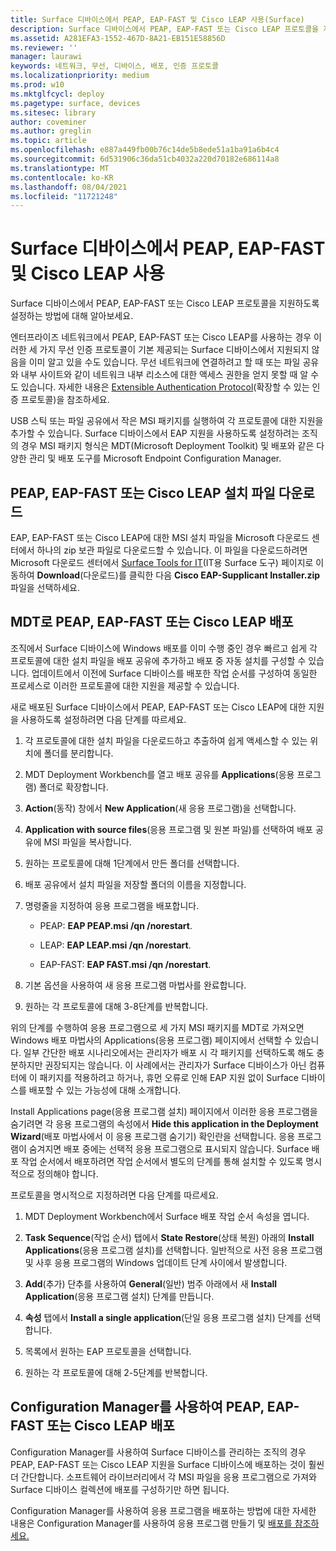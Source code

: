 ```yaml
---
title: Surface 디바이스에서 PEAP, EAP-FAST 및 Cisco LEAP 사용(Surface)
description: Surface 디바이스에서 PEAP, EAP-FAST 또는 Cisco LEAP 프로토콜을 지원하도록 설정하는 방법에 대해 알아보세요.
ms.assetid: A281EFA3-1552-467D-8A21-EB151E58856D
ms.reviewer: ''
manager: laurawi
keywords: 네트워크, 무선, 디바이스, 배포, 인증 프로토콜
ms.localizationpriority: medium
ms.prod: w10
ms.mktglfcycl: deploy
ms.pagetype: surface, devices
ms.sitesec: library
author: coveminer
ms.author: greglin
ms.topic: article
ms.openlocfilehash: e887a449fb00b76c14de5b8ede51a1ba91a6b4c4
ms.sourcegitcommit: 6d531906c36da51cb4032a220d70182e686114a8
ms.translationtype: MT
ms.contentlocale: ko-KR
ms.lasthandoff: 08/04/2021
ms.locfileid: "11721248"
---
```

# <a name="enable-peap-eap-fast-and-cisco-leap-on-surface-devices"></a>Surface 디바이스에서 PEAP, EAP-FAST 및 Cisco LEAP 사용

Surface 디바이스에서 PEAP, EAP-FAST 또는 Cisco LEAP 프로토콜을 지원하도록 설정하는 방법에 대해 알아보세요.

엔터프라이즈 네트워크에서 PEAP, EAP-FAST 또는 Cisco LEAP를 사용하는 경우 이러한 세 가지 무선 인증 프로토콜이 기본 제공되는 Surface 디바이스에서 지원되지 않음을 이미 알고 있을 수도 있습니다. 무선 네트워크에 연결하려고 할 때 또는 파일 공유와 내부 사이트와 같이 네트워크 내부 리소스에 대한 액세스 권한을 얻지 못할 때 알 수도 있습니다. 자세한 내용은 [Extensible Authentication Protocol](/windows-server/networking/technologies/extensible-authentication-protocol/network-access)(확장할 수 있는 인증 프로토콜)을 참조하세요.

USB 스틱 또는 파일 공유에서 작은 MSI 패키지를 실행하여 각 프로토콜에 대한 지원을 추가할 수 있습니다. Surface 디바이스에서 EAP 지원을 사용하도록 설정하려는 조직의 경우 MSI 패키지 형식은 MDT(Microsoft Deployment Toolkit) 및 배포와 같은 다양한 관리 및 배포 도구를 Microsoft Endpoint Configuration Manager.

## <a name="download-peap-eap-fast-or-cisco-leap-installation-files"></a><a href="" id="download-peap--eap-fast--or-cisco-leap-installation-files--"></a>PEAP, EAP-FAST 또는 Cisco LEAP 설치 파일 다운로드

EAP, EAP-FAST 또는 Cisco LEAP에 대한 MSI 설치 파일을 Microsoft 다운로드 센터에서 하나의 zip 보관 파일로 다운로드할 수 있습니다. 이 파일을 다운로드하려면 Microsoft 다운로드 센터에서 [Surface Tools for IT](https://www.microsoft.com/download/details.aspx?id=46703)(IT용 Surface 도구) 페이지로 이동하여 **Download**(다운로드)를 클릭한 다음 **Cisco EAP-Supplicant Installer.zip** 파일을 선택하세요.

## <a name="deploy-peap-eap-fast-or-cisco-leap-with-mdt"></a>MDT로 PEAP, EAP-FAST 또는 Cisco LEAP 배포

조직에서 Surface 디바이스에 Windows 배포를 이미 수행 중인 경우 빠르고 쉽게 각 프로토콜에 대한 설치 파일을 배포 공유에 추가하고 배포 중 자동 설치를 구성할 수 있습니다. 업데이트에서 이전에 Surface 디바이스를 배포한 작업 순서를 구성하여 동일한 프로세스로 이러한 프로토콜에 대한 지원을 제공할 수 있습니다.

새로 배포된 Surface 디바이스에서 PEAP, EAP-FAST 또는 Cisco LEAP에 대한 지원을 사용하도록 설정하려면 다음 단계를 따르세요.

1. 각 프로토콜에 대한 설치 파일을 다운로드하고 추출하여 쉽게 액세스할 수 있는 위치에 폴더를 분리합니다.

2. MDT Deployment Workbench를 열고 배포 공유를 **Applications**(응용 프로그램) 폴더로 확장합니다.

3. **Action**(동작) 창에서 **New Application**(새 응용 프로그램)을 선택합니다.

4. **Application with source files**(응용 프로그램 및 원본 파일)를 선택하여 배포 공유에 MSI 파일을 복사합니다.

5. 원하는 프로토콜에 대해 1단계에서 만든 폴더를 선택합니다.

6. 배포 공유에서 설치 파일을 저장할 폴더의 이름을 지정합니다.

7. 명령줄을 지정하여 응용 프로그램을 배포합니다.

    - PEAP: **EAP PEAP.msi /qn /norestart**.

    - LEAP: **EAP LEAP.msi /qn /norestart**.

    - EAP-FAST: **EAP FAST.msi /qn /norestart**.

8. 기본 옵션을 사용하여 새 응용 프로그램 마법사를 완료합니다.

9. 원하는 각 프로토콜에 대해 3-8단계를 반복합니다.

위의 단계를 수행하여 응용 프로그램으로 세 가지 MSI 패키지를 MDT로 가져오면 Windows 배포 마법사의 Applications(응용 프로그램) 페이지에서 선택할 수 있습니다. 일부 간단한 배포 시나리오에서는 관리자가 배포 시 각 패키지를 선택하도록 해도 충분하지만 권장되지는 않습니다. 이 사례에서는 관리자가 Surface 디바이스가 아닌 컴퓨터에 이 패키지를 적용하려고 하거나, 휴먼 오류로 인해 EAP 지원 없이 Surface 디바이스를 배포할 수 있는 가능성에 대해 소개합니다.

Install Applications page(응용 프로그램 설치) 페이지에서 이러한 응용 프로그램을 숨기려면 각 응용 프로그램의 속성에서 **Hide this application in the Deployment Wizard**(배포 마법사에서 이 응용 프로그램 숨기기) 확인란을 선택합니다. 응용 프로그램이 숨겨지면 배포 중에는 선택적 응용 프로그램으로 표시되지 않습니다. Surface 배포 작업 순서에서 배포하려면 작업 순서에서 별도의 단계를 통해 설치할 수 있도록 명시적으로 정의해야 합니다.

프로토콜을 명시적으로 지정하려면 다음 단계를 따르세요.

1. MDT Deployment Workbench에서 Surface 배포 작업 순서 속성을 엽니다.

2. **Task Sequence**(작업 순서) 탭에서 **State Restore**(상태 복원) 아래의 **Install Applications**(응용 프로그램 설치)를 선택합니다. 일반적으로 사전 응용 프로그램 및 사후 응용 프로그램의 Windows 업데이트 단계 사이에서 발생합니다.

3. **Add**(추가) 단추를 사용하여 **General**(일반) 범주 아래에서 새 **Install Application**(응용 프로그램 설치) 단계를 만듭니다.

4. **속성** 탭에서 **Install a single application**(단일 응용 프로그램 설치) 단계를 선택합니다.

5. 목록에서 원하는 EAP 프로토콜을 선택합니다.

6. 원하는 각 프로토콜에 대해 2-5단계를 반복합니다.

## <a name="deploy-peap-eap-fast-or-cisco-leap-with-configuration-manager"></a>Configuration Manager를 사용하여 PEAP, EAP-FAST 또는 Cisco LEAP 배포

Configuration Manager를 사용하여 Surface 디바이스를 관리하는 조직의 경우 PEAP, EAP-FAST 또는 Cisco LEAP 지원을 Surface 디바이스에 배포하는 것이 훨씬 더 간단합니다. 소프트웨어 라이브러리에서 각 MSI 파일을 응용 프로그램으로 가져와 Surface 디바이스 컬렉션에 배포를 구성하기만 하면 됩니다.

Configuration Manager를 사용하여 응용 프로그램을 배포하는 방법에 대한 자세한 내용은 Configuration Manager를 사용하여 응용 프로그램 만들기 및 [배포를 참조하세요.](/mem/configmgr/apps/get-started/create-and-deploy-an-application.md)
